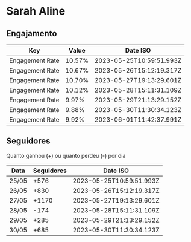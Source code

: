# Sarah Aline

## Engajamento

| Key             | Value  | Date ISO                 |
| --------------- | ------ | ------------------------ |
| Engagement Rate | 10.57% | 2023-05-25T10:59:51.993Z |
| Engagement Rate | 10.67% | 2023-05-26T15:12:19.317Z |
| Engagement Rate | 10.70% | 2023-05-27T19:13:29.601Z |
| Engagement Rate | 10.12% | 2023-05-28T15:11:31.109Z |
| Engagement Rate | 9.97%  | 2023-05-29T21:13:29.152Z |
| Engagement Rate | 9.88%  | 2023-05-30T11:30:34.123Z |
| Engagement Rate | 9.92%  | 2023-06-01T11:42:37.991Z |

## Seguidores

Quanto ganhou (+) ou quanto perdeu (-) por dia

| Data  | Seguidores | Date ISO                 |
| ----- | ---------- | ------------------------ |
| 25/05 | +576       | 2023-05-25T10:59:51.993Z |
| 26/05 | +830       | 2023-05-26T15:12:19.317Z |
| 27/05 | +1170      | 2023-05-27T19:13:29.601Z |
| 28/05 | -174       | 2023-05-28T15:11:31.109Z |
| 29/05 | +285       | 2023-05-29T21:13:29.152Z |
| 30/05 | +685       | 2023-05-30T11:30:34.123Z |